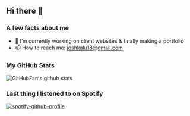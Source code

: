 ## Hi there 👋

### A few facts about me

- 🔭 I’m currently working on client websites & finally making a portfolio
- 📫 How to reach me: joshkalu18@gmail.com

### My GitHub Stats

![GitHubFan's github stats](https://github-readme-stats.vercel.app/api?username=githubfan&show_icons=true)

### Last thing I listened to on Spotify

[![spotify-github-profile](https://spotify-github-profile.vercel.app/api/view?uid=kgy00sdpmsp4tld7hgdq2jt2q&cover_image=false)](https://spotify-github-profile.vercel.app/api/view?uid=kgy00sdpmsp4tld7hgdq2jt2q&redirect=true)
